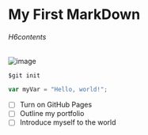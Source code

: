 # My First MarkDown
###### H6contents

![image](https://my.alfred.edu/zoom/_images/fall-drone-shot.jpg)

```
$git init
```

``` javascript
var myVar = "Hello, world!";
```
- [ ] Turn on GitHub Pages
- [ ] Outline my portfolio
- [ ] Introduce myself to the world
